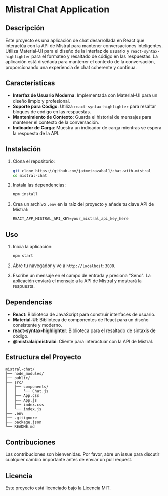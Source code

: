 # Mistral Chat Application

## Descripción

Este proyecto es una aplicación de chat desarrollada en React que interactúa con la API de Mistral para mantener conversaciones inteligentes. Utiliza Material-UI para el diseño de la interfaz de usuario y `react-syntax-highlighter` para el formateo y resaltado de código en las respuestas. La aplicación está diseñada para mantener el contexto de la conversación, proporcionando una experiencia de chat coherente y continua.

## Características

- **Interfaz de Usuario Moderna**: Implementada con Material-UI para un diseño limpio y profesional.
- **Soporte para Código**: Utiliza `react-syntax-highlighter` para resaltar bloques de código en las respuestas.
- **Mantenimiento de Contexto**: Guarda el historial de mensajes para mantener el contexto de la conversación.
- **Indicador de Carga**: Muestra un indicador de carga mientras se espera la respuesta de la API.

## Instalación

1. Clona el repositorio:

   ```bash
   git clone https://github.com/jaimeirazabal1/chat-with-mistral
   cd mistral-chat
   ```

2. Instala las dependencias:

   ```bash
   npm install
   ```

3. Crea un archivo `.env` en la raíz del proyecto y añade tu clave API de Mistral:

   ```env
   REACT_APP_MISTRAL_API_KEY=your_mistral_api_key_here
   ```

## Uso

1. Inicia la aplicación:

   ```bash
   npm start
   ```

2. Abre tu navegador y ve a `http://localhost:3000`.

3. Escribe un mensaje en el campo de entrada y presiona "Send". La aplicación enviará el mensaje a la API de Mistral y mostrará la respuesta.

## Dependencias

- **React**: Biblioteca de JavaScript para construir interfaces de usuario.
- **Material-UI**: Biblioteca de componentes de React para un diseño consistente y moderno.
- **react-syntax-highlighter**: Biblioteca para el resaltado de sintaxis de código.
- **@mistralai/mistralai**: Cliente para interactuar con la API de Mistral.

## Estructura del Proyecto

```plaintext
mistral-chat/
├── node_modules/
├── public/
├── src/
│   ├── components/
│   │   └── Chat.js
│   ├── App.css
│   ├── App.js
│   ├── index.css
│   └── index.js
├── .env
├── .gitignore
├── package.json
└── README.md
```

## Contribuciones

Las contribuciones son bienvenidas. Por favor, abre un issue para discutir cualquier cambio importante antes de enviar un pull request.

## Licencia

Este proyecto está licenciado bajo la Licencia MIT.